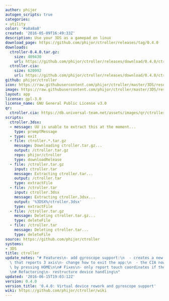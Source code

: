 ```yaml
---
author: phijor
autogen_scripts: true
categories:
- utility
color: '#a8a8a8'
created: '2016-05-09T16:49:33Z'
description: Use your 3DS as a gamepad on linux
download_page: https://github.com/phijor/ctroller/releases/tag/0.4.0
downloads:
  ctroller-0.4.0.tar.gz:
    size: 489430
    url: https://github.com/phijor/ctroller/releases/download/0.4.0/ctroller-0.4.0.tar.gz
  ctroller.cia:
    size: 620992
    url: https://github.com/phijor/ctroller/releases/download/0.4.0/ctroller.cia
github: phijor/ctroller
icon: https://raw.githubusercontent.com/phijor/ctroller/master/3DS/resources/icon.png
image: https://raw.githubusercontent.com/phijor/ctroller/master/3DS/resources/banner.png
layout: app
license: gpl-3.0
license_name: GNU General Public License v3.0
qr:
  ctroller.cia: https://db.universal-team.net/assets/images/qr/ctroller.cia.png
scripts:
  ctroller.3dsx:
  - message: UU is unable to extract this at the moment...
    type: promptMessage
  - type: exit
  - file: ctroller.*.tar.gz
    message: Downloading ctroller.tar.gz...
    output: /ctroller.tar.gz
    repo: phijor/ctroller
    type: downloadRelease
  - file: /ctroller.tar.gz
    input: ctroller.tar
    message: Extracting ctroller.tar...
    output: /ctroller.tar
    type: extractFile
  - file: /ctroller.tar
    input: ctroller.3dsx
    message: Extracting ctroller.3dsx...
    output: '%3DSX%/ctroller.3dsx'
    type: extractFile
  - file: /ctroller.tar.gz
    message: Deleting ctroller.tar.gz...
    type: deleteFile
  - file: /ctroller.tar
    message: Deleting ctroller.tar...
    type: deleteFile
source: https://github.com/phijor/ctroller
systems:
- 3DS
title: ctroller
update_notes: "# Features\n- add gyroscope support:\n  - creates a new virtual device\
  \ that reports 3 axis\n- change how to exit the app:\n  - the CIA now only exits\
  \ by pressing HOME\n\n# Fixes\n- only report touch coordinates if there's a touch\n\
  \n# Refactoring\n- restructure device handling\n"
updated: '2016-06-15T19:03:12Z'
version: 0.4.0
version_title: '0.4.0: Virtual device rework and gyroscope support'
wiki: https://github.com/phijor/ctroller/wiki
---
```

